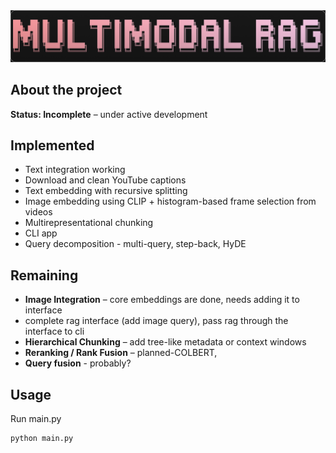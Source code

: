 <div align="center">
<img src="images/title.png">
</div>

## About the project

**Status: Incomplete** – under active development

## Implemented 

- Text integration working
- Download and clean YouTube captions
- Text embedding with recursive splitting
- Image embedding using CLIP + histogram-based frame selection from videos
- Multirepresentational chunking
- CLI app
- Query decomposition - multi-query, step-back, HyDE

## Remaining 
- **Image Integration** –  core embeddings are done, needs adding it to interface
- complete rag interface (add image query), pass rag through the interface to cli
- **Hierarchical Chunking** –  add tree-like metadata or context windows  
- **Reranking / Rank Fusion** – planned-COLBERT,  
- **Query fusion** - probably?

## Usage

Run main.py
```
python main.py
```
